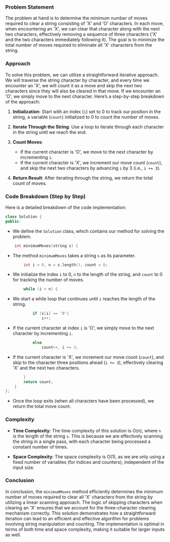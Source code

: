 ### Problem Statement

The problem at hand is to determine the minimum number of moves required to clear a string consisting of 'X' and 'O' characters. In each move, when encountering an 'X', we can clear that character along with the next two characters, effectively removing a sequence of three characters ('X' and the two characters immediately following it). The goal is to minimize the total number of moves required to eliminate all 'X' characters from the string.

### Approach

To solve this problem, we can utilize a straightforward iterative approach. We will traverse the string character by character, and every time we encounter an 'X', we will count it as a move and skip the next two characters since they will also be cleared in that move. If we encounter an 'O', we simply move to the next character. Here’s a step-by-step breakdown of the approach:

1. **Initialization**: Start with an index (`i`) set to 0 to track our position in the string, a variable (`count`) initialized to 0 to count the number of moves.

2. **Iterate Through the String**: Use a loop to iterate through each character in the string until we reach the end.

3. **Count Moves**:
   - If the current character is 'O', we move to the next character by incrementing `i`.
   - If the current character is 'X', we increment our move count (`count`), and skip the next two characters by advancing `i` by 3 (i.e., `i += 3`).

4. **Return Result**: After iterating through the string, we return the total count of moves.

### Code Breakdown (Step by Step)

Here is a detailed breakdown of the code implementation:

```cpp
class Solution {
public:
```
- We define the `Solution` class, which contains our method for solving the problem.

```cpp
    int minimumMoves(string s) {
```
- The method `minimumMoves` takes a string `s` as its parameter.

```cpp
        int i = 0, n = s.length(), count = 0;
```
- We initialize the index `i` to 0, `n` to the length of the string, and `count` to 0 for tracking the number of moves.

```cpp
        while (i < n) {
```
- We start a while loop that continues until `i` reaches the length of the string.

```cpp
            if (s[i] == 'O')
                i++;
```
- If the current character at index `i` is 'O', we simply move to the next character by incrementing `i`.

```cpp
            else
                count++, i += 3;
```
- If the current character is 'X', we increment our move count (`count`), and skip to the character three positions ahead (`i += 3`), effectively clearing 'X' and the next two characters.

```cpp
        }
        return count;
    }
};
```
- Once the loop exits (when all characters have been processed), we return the total move count.

### Complexity

- **Time Complexity**: The time complexity of this solution is O(n), where `n` is the length of the string `s`. This is because we are effectively scanning the string in a single pass, with each character being processed a constant number of times.

- **Space Complexity**: The space complexity is O(1), as we are only using a fixed number of variables (for indices and counters), independent of the input size.

### Conclusion

In conclusion, the `minimumMoves` method efficiently determines the minimum number of moves required to clear all 'X' characters from the string by utilizing a linear scanning approach. The logic of skipping characters when clearing an 'X' ensures that we account for the three-character clearing mechanism correctly. This solution demonstrates how a straightforward iteration can lead to an efficient and effective algorithm for problems involving string manipulation and counting. The implementation is optimal in terms of both time and space complexity, making it suitable for larger inputs as well.